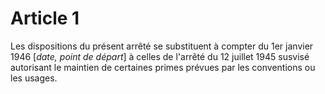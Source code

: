 # Article 1

Les dispositions du présent arrêté se substituent à compter du 1er janvier 1946 [*date, point de départ*] à celles de l'arrêté du 12 juillet 1945 susvisé autorisant le maintien de certaines primes prévues par les conventions ou les usages.
